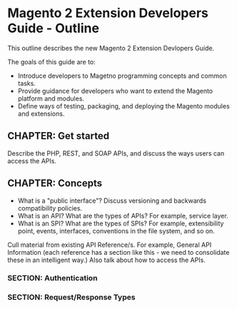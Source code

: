 Magento 2 Extension Developers Guide - Outline
=============================

This outline describes the new Magento 2 Extension Devlopers Guide.

The goals of this guide are to:

* Introduce developers to Magetno programming concepts and common tasks.
* Provide guidance for developers who want to extend the Magento platform and modules.
* Define ways of testing, packaging, and deploying the Magento modules and extensions.


CHAPTER: Get started
--------------------

Describe the PHP, REST, and SOAP APIs, and discuss the ways users can access the APIs.

CHAPTER: Concepts
-----------------

- What is a "public interface"? Discuss versioning and backwards compatibility policies.
- What is an API? What are the types of APIs? For example, service layer.
- What is an SPI? What are the types of SPIs? For example, extensibility point, events, interfaces, conventions in the file system, and so on.

Cull material from existing API Reference/s. For example, General API Information (each reference has a section like this - we need to consolidate these in an intelligent way.) Also talk about how to access the APIs.
### SECTION: Authentication

### SECTION: Request/Response Types

### SECTION: Credentials

### SECTION: Schema

### SECTION: Error handling

CHAPTER: Create an extension
----------------------------

### SECTION: Create a module
### SECTION: Configure a module
Add appropriate etc/XML files to setup/configure your module
This includes creating webapi.xml to turn on core APIs to be used along with oath v1 handshaking to your SAAS platform if desired
### SECTION: Create a service
### SECTION: Configure
Optionally expose the service(s) methods as APIs via webapi.xml configuration
### Best practices
How a service should be written (all read methods in 1 class; all writes in another);  can directly access models for performance
### Create controllers that call services if needed
### Create blocks/layout that use service if needed
### Create EAV/models/tables if needed by service

CHAPTER: Customize Magento service
----------------------------------
(? that’s been fully service layered or all I care about are the APIs )

### SECTION: Create a module
### SECTION: Configure a module
Add appropriate etc/xml files to configure/setup
Plugin a service to customize service behavior ( typically will have to do most/all methods of a service )
### SECTION: Optionally add EAV/models/tables if needed by service
### SECTION: Create controllers that call services if needed
### SECTION: Create blocks/layout that use service if needed

CHAPTER: Customize Magento that’s not a service
-----------------------------------------------

### SECTION: Create a module
### SECTION: Add appropriate etc/xml files to configure/setup
### SECTION: Create a plugin(s) to the appropriate model(s)
### SECTION: Optionally add EAV/models/tables if needed
### SECTION: Create controllers that call services if needed
### SECTION: Create blocks/layout that use service if needed

CHAPTER: Publish your extension
-------------------------------
How to publish extension on connect so others will find/buy it

    ?ask Tanya

How to deploy a production instance + setup

    ?ask Tanya; Piotr
    Ask William Harvey for performance tweaks/system setup details (?standard system setup?)
